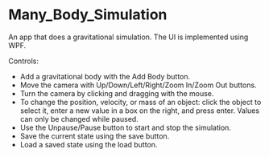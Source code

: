 # Many_Body_Simulation

An app that does a gravitational simulation. The UI is implemented using WPF.

Controls:
- Add a gravitational body with the Add Body button.
- Move the camera with Up/Down/Left/Right/Zoom In/Zoom Out buttons.
- Turn the camera by clicking and dragging with the mouse.
- To change the position, velocity, or mass of an object: click the object to select it, enter a new value in a box on the right, and press enter. Values can only be changed while paused.
- Use the Unpause/Pause button to start and stop the simulation.
- Save the current state using the save button.
- Load a saved state using the load button.
